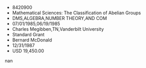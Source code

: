 
* 8420900
* Mathematical Sciences: The Classification of Abelian Groups
* DMS,ALGEBRA,NUMBER THEORY,AND COM
* 07/01/1985,06/19/1985
* Charles Megibben,TN,Vanderbilt University
* Standard Grant
* Bernard McDonald
* 12/31/1987
* USD 19,450.00

nan
